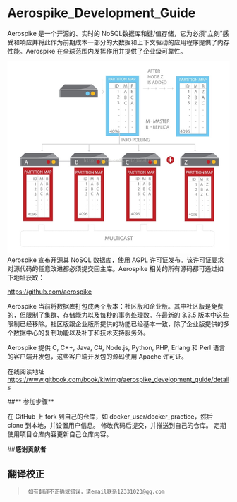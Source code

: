 # Aerospike_Development_Guide
Aerospike 是一个开源的、实时的 NoSQL数据库和键/值存储，它为必须“立刻”感受和响应并将此作为前期成本一部分的大数据和上下文驱动的应用程序提供了内存性能。Aerospike 在全球范围内发挥作用并提供了企业级可靠性。

![](strust.jpg)
Aerospike 宣布开源其 NoSQL 数据库，使用 AGPL 许可证发布。该许可证要求对源代码的任意改进都必须提交回主库。Aerospike 相关的所有源码都可通过如下地址获取：

https://github.com/aerospike

Aerospike 当前将数据库打包成两个版本：社区版和企业版。其中社区版是免费的，但限制了集群、存储能力以及每秒的事务处理数。在最新的 3.3.5 版本中这些限制已经移除。社区版跟企业版所提供的功能已经基本一致，除了企业版提供的多个数据中心的复制功能以及补丁和技术支持服务外。 

Aerospike 提供 C, C++, Java, C#, Node.js, Python, PHP, Erlang 和 Perl 语言的客户端开发包，这些客户端开发包的源码使用 Apache 许可证。




在线阅读地址
https://www.gitbook.com/book/kiwimg/aerospike_development_guide/details

##** 参加步骤**

在 GitHub 上 fork 到自己的仓库，如 docker_user/docker_practice，然后 clone 到本地，并设置用户信息。
修改代码后提交，并推送到自己的仓库。
定期使用项目仓库内容更新自己仓库内容。


##**感谢贡献者**




## 翻译校正

>``` 如有翻译不正确或错误，请email联系12331023@qq.com```